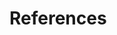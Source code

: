References
==========

[^1]: al-Kafi, vol. 4, p. 272, Wasa’il, vol. 8, p. 14

[^2]: Nahj al-Balaghah, sermon 192, p. 293

[^3]: Wasa’il al-Shi’ah, vol. 11, p. 118

[^4]: al-Kafi, vol. 2, p. 19

[^5]: Wasa’il, vol. 11, p. 33

[^6]: It is also important to note that the ultimate teacher of the
founders of the four schools of jurisprudence in the Sunni world was his
grandson, Imam al-Sadiq (‘a). In fact, many of the Imam’s thousands of
students were from different schools of thought in the Islamic world.

[^7]: Ibn Qutaybah, al-Imamah wa al-Siyasah, Vol. I, p. 68; al-Hamawini,
Fara'id al-simtayn, Chapter 37. al-Khatib al-Baghdadi, Tarikh Baghdad,
Vol. IV, p. 21; Fakhr al-Din al-Razi, Fusul al-Muhimmah

[^8]: This line of the truth is represented by the ‘ulama and the
muhaddithūn.

[^9]: This form excludes, on principle, any and all forms of “unity” -
whether racial, tribal, national, linguistic, historical, … - in which
religion is not given priority and supreme authority.

[^10]: Mustadrak al-Wasa’il, vol. 17, p. 269

[^11]: al-Kafi, vol. 1, p. 45

[^12]: Mustadrak al-Wasa’il, vol. 8, p. 326

[^13]: Mizan al-Hikmah, tradition no. 2434

[^14]: Awaye Wahdat, Papers Presented in the Seventh International
Conference of IslamicUnity, July, 1995

[^15]: Sahifeh e Imam, vol. 6, p. 133


